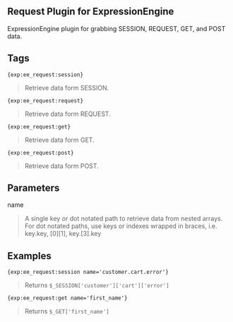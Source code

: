 Request Plugin for ExpressionEngine
---

ExpressionEngine plugin for grabbing SESSION, REQUEST, GET, and POST data.

## Tags

`{exp:ee_request:session}`
> Retrieve data form SESSION.

`{exp:ee_request:request}`
> Retrieve data form REQUEST.

`{exp:ee_request:get}`
> Retrieve data form GET.

`{exp:ee_request:post}`
> Retrieve data form POST.

## Parameters

name
> A single key or dot notated path to retrieve data from nested arrays. For dot notated paths, use keys or indexes wrapped in braces, i.e. key.key, [0][1], key.[3].key

## Examples

`{exp:ee_request:session name='customer.cart.error'}`
> Returns `$_SESSION['customer']['cart']['error']`

`{exp:ee_request:get name='first_name'}`
> Returns `$_GET['first_name']`
